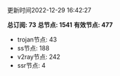 更新时间2022-12-29 16:42:27

**总订阅: 73**
**总节点: 1541**
**有效节点: 477**
- trojan节点: 43
- ss节点: 188
- v2ray节点: 242
- ssr节点: 4
